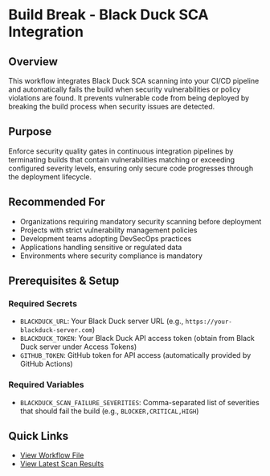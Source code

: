 # Build Break - Black Duck SCA Integration                                                                                                                                                                                                      
                                                                                                                                                                                                                                                   
## Overview                                                                                                                                                                                                                                      
This workflow integrates Black Duck SCA scanning into your CI/CD pipeline and automatically fails the build when security vulnerabilities or policy violations are found. It prevents vulnerable code from being deployed by breaking the build process when security issues are detected.                                                                                                                                                                       
                                  
## Purpose                                                                                                                                                                                                                                      
Enforce security quality gates in continuous integration pipelines by terminating builds that contain vulnerabilities matching or exceeding configured severity levels, ensuring only secure code progresses through the deployment lifecycle.  
                                                                                                                                                                                                                                                   
## Recommended For                                                                                                                                                                                                                              
- Organizations requiring mandatory security scanning before deployment                                                                                                                                                                         
- Projects with strict vulnerability management policies                                                                                                                                                                                        
- Development teams adopting DevSecOps practices                                                                                                                                                                                                
- Applications handling sensitive or regulated data                                                                                                                                                                                             
- Environments where security compliance is mandatory                                                                                                                                                                                           
                                                                                                                                                                                                                                                   
## Prerequisites & Setup                                                                                                                                                                                                                        
                                                                                                                                                                                                                                                   
### Required Secrets                                                                                                                                                                                                                            
- `BLACKDUCK_URL`: Your Black Duck server URL (e.g., `https://your-blackduck-server.com`)                                                                                                                                                       
- `BLACKDUCK_TOKEN`: Your Black Duck API access token (obtain from Black Duck server under Access Tokens)                                                                                                                                       
- `GITHUB_TOKEN`: GitHub token for API access (automatically provided by GitHub Actions)                                                                                                                                                        
                                                                                                                                                                                                                                                   
### Required Variables                                                                                                                                                                                                                          
- `BLACKDUCK_SCAN_FAILURE_SEVERITIES`: Comma-separated list of severities that should fail the build (e.g., `BLOCKER,CRITICAL,HIGH`)                                                                                                            
                                                                                                                                                                                                                                                   
## Quick Links                                                                                                                                                                                                                                  
- [View Workflow File](https://github.com/blackducksca-workflow-examples/build-break/blob/main/.github/workflows/nodejs-npm.yml)                                                                                                                
- [View Latest Scan Results](https://blackducksca-workflow-examples.github.io/build-break/)
